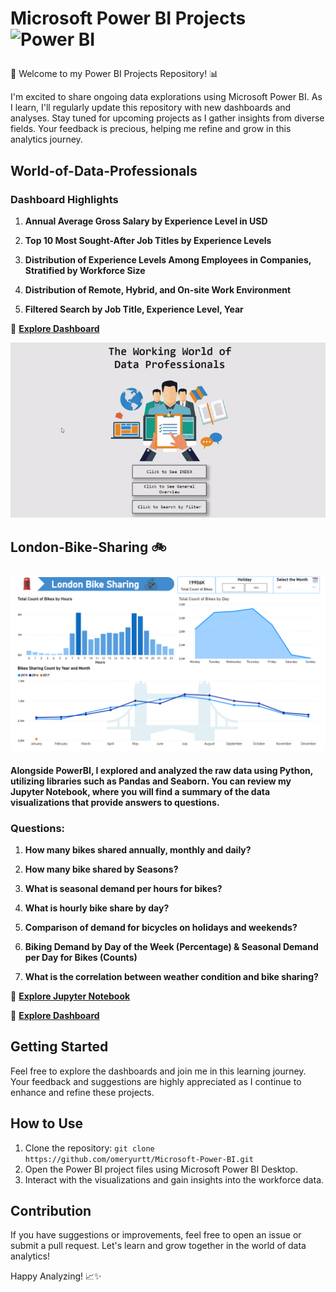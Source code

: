 # <p align="left">  Microsoft Power BI Projects <img src="https://profilinator.rishav.dev/skills-assets/powerbi.png" width="36" height="36" alt="Power BI" />  </p>

🚀 Welcome to my Power BI Projects Repository! 📊

I'm excited to share ongoing data explorations using Microsoft Power BI. As I learn, I'll regularly update this repository with new dashboards and analyses. Stay tuned for upcoming projects as I gather insights from diverse fields. Your feedback is precious, helping me refine and grow in this analytics journey.

## World-of-Data-Professionals
### Dashboard Highlights

1. **Annual Average Gross Salary by Experience Level in USD**

2. **Top 10 Most Sought-After Job Titles by Experience Levels**

3. **Distribution of Experience Levels Among Employees in Companies, Stratified by Workforce Size**

4. **Distribution of Remote, Hybrid, and On-site Work Environment**
   
5. **Filtered Search by Job Title, Experience Level, Year**

🔗 **[Explore Dashboard](Projects/World-of-Data-Professionals/World-of-Data-Professionals.pdf)**

![](Projects/World-of-Data-Professionals/ezgif.com-video-to-gif-converter.gif)

## London-Bike-Sharing 🚲
### 

![](Projects/London-Bike-Sharing/Screenshot.png)

#### Alongside PowerBI, I explored and analyzed the raw data using Python, utilizing libraries such as Pandas and Seaborn. You can review my Jupyter Notebook, where you will find a summary of the data visualizations that provide answers to questions.

### Questions:

1. **How many bikes shared annually, monthly and daily?**

2. **How many bike shared by Seasons?**

3. **What is seasonal demand per hours for bikes?**
   
4. **What is hourly bike share by day?**
   
5. **Comparison of demand for bicycles on holidays and weekends?**

6. **Biking Demand by Day of the Week (Percentage) & Seasonal Demand per Day for Bikes (Counts)**

7. **What is the correlation between weather condition and bike sharing?**

🔗 **[Explore Jupyter Notebook](Projects/London-Bike-Sharing/london-bike-sharing-analysis.ipynb)**

🔗 **[Explore Dashboard](Projects/London-Bike-Sharing/London-Bikes-Sharing.pbix)**
   
## Getting Started

Feel free to explore the dashboards and join me in this learning journey. Your feedback and suggestions are highly appreciated as I continue to enhance and refine these projects.


## How to Use

1. Clone the repository: `git clone https://github.com/omeryurtt/Microsoft-Power-BI.git`
2. Open the Power BI project files using Microsoft Power BI Desktop.
3. Interact with the visualizations and gain insights into the workforce data.

## Contribution

If you have suggestions or improvements, feel free to open an issue or submit a pull request. Let's learn and grow together in the world of data analytics!

Happy Analyzing! 📈✨
